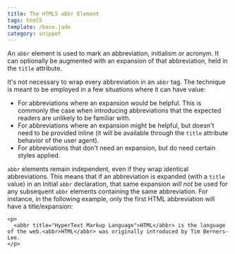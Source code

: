 ```yaml
---
title: The HTML5 abbr Element
tags: html5
template: /base.jade
category: snippet
---
```


An `abbr` element is used to mark an abbreviation, initialism or acronym. It can optionally be augmented with an expansion of that abbreviation, held in the `title` attribute.

It's not necessary to wrap every abbreviation in an `abbr` tag. The technique is meant to be employed in a few situations where it can have value:

* For abbreviations where an expansion would be helpful. This is commonly the case when introducing abbreviations that the expected readers are unlikely to be familiar with.
* For abbreviations where an expansion might be helpful, but doesn't need to be provided inline (it will be available through the `title` attribute behavior of the user agent).
* For abbreviations that don't need an expansion, but do need certain styles applied.

`abbr` elements remain independent, even if they wrap identical abbreviations. This means that if an abbreviation is expanded (with a `title` value) in an initial `abbr` declaration, that same expansion *will not* be used for any subsequent `abbr` elements containing the same abbreviation. For instance, in the following example, only the first HTML abbreviation will have a title/expansion:

```
<p>
  <abbr title="HyperText Markup Language">HTML</abbr> is the language of the web.<abbr>HTML</abbr> was originally introduced by Tim Berners-Lee.
</p>
```

